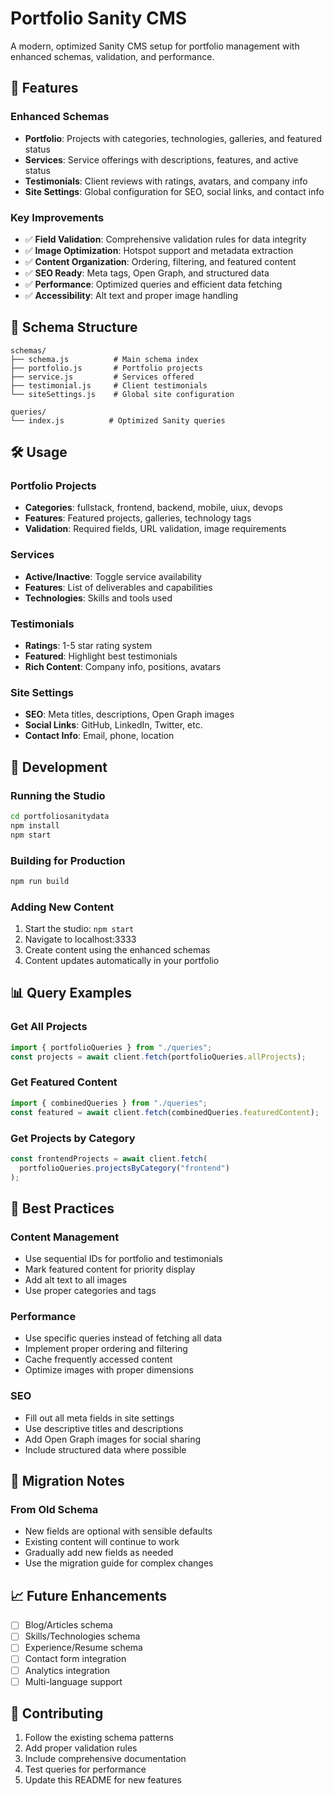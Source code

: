 # Portfolio Sanity CMS

A modern, optimized Sanity CMS setup for portfolio management with enhanced schemas, validation, and performance.

## 🚀 Features

### Enhanced Schemas

- **Portfolio**: Projects with categories, technologies, galleries, and featured status
- **Services**: Service offerings with descriptions, features, and active status
- **Testimonials**: Client reviews with ratings, avatars, and company info
- **Site Settings**: Global configuration for SEO, social links, and contact info

### Key Improvements

- ✅ **Field Validation**: Comprehensive validation rules for data integrity
- ✅ **Image Optimization**: Hotspot support and metadata extraction
- ✅ **Content Organization**: Ordering, filtering, and featured content
- ✅ **SEO Ready**: Meta tags, Open Graph, and structured data
- ✅ **Performance**: Optimized queries and efficient data fetching
- ✅ **Accessibility**: Alt text and proper image handling

## 📁 Schema Structure

```
schemas/
├── schema.js          # Main schema index
├── portfolio.js       # Portfolio projects
├── service.js         # Services offered
├── testimonial.js     # Client testimonials
└── siteSettings.js    # Global site configuration

queries/
└── index.js          # Optimized Sanity queries
```

## 🛠️ Usage

### Portfolio Projects

- **Categories**: fullstack, frontend, backend, mobile, uiux, devops
- **Features**: Featured projects, galleries, technology tags
- **Validation**: Required fields, URL validation, image requirements

### Services

- **Active/Inactive**: Toggle service availability
- **Features**: List of deliverables and capabilities
- **Technologies**: Skills and tools used

### Testimonials

- **Ratings**: 1-5 star rating system
- **Featured**: Highlight best testimonials
- **Rich Content**: Company info, positions, avatars

### Site Settings

- **SEO**: Meta titles, descriptions, Open Graph images
- **Social Links**: GitHub, LinkedIn, Twitter, etc.
- **Contact Info**: Email, phone, location

## 🔧 Development

### Running the Studio

```bash
cd portfoliosanitydata
npm install
npm start
```

### Building for Production

```bash
npm run build
```

### Adding New Content

1. Start the studio: `npm start`
2. Navigate to localhost:3333
3. Create content using the enhanced schemas
4. Content updates automatically in your portfolio

## 📊 Query Examples

### Get All Projects

```javascript
import { portfolioQueries } from "./queries";
const projects = await client.fetch(portfolioQueries.allProjects);
```

### Get Featured Content

```javascript
import { combinedQueries } from "./queries";
const featured = await client.fetch(combinedQueries.featuredContent);
```

### Get Projects by Category

```javascript
const frontendProjects = await client.fetch(
  portfolioQueries.projectsByCategory("frontend")
);
```

## 🎯 Best Practices

### Content Management

- Use sequential IDs for portfolio and testimonials
- Mark featured content for priority display
- Add alt text to all images
- Use proper categories and tags

### Performance

- Use specific queries instead of fetching all data
- Implement proper ordering and filtering
- Cache frequently accessed content
- Optimize images with proper dimensions

### SEO

- Fill out all meta fields in site settings
- Use descriptive titles and descriptions
- Add Open Graph images for social sharing
- Include structured data where possible

## 🔄 Migration Notes

### From Old Schema

- New fields are optional with sensible defaults
- Existing content will continue to work
- Gradually add new fields as needed
- Use the migration guide for complex changes

## 📈 Future Enhancements

- [ ] Blog/Articles schema
- [ ] Skills/Technologies schema
- [ ] Experience/Resume schema
- [ ] Contact form integration
- [ ] Analytics integration
- [ ] Multi-language support

## 🤝 Contributing

1. Follow the existing schema patterns
2. Add proper validation rules
3. Include comprehensive documentation
4. Test queries for performance
5. Update this README for new features
